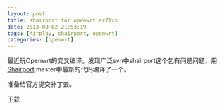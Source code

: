 ```yaml
---
layout: post
title: shairport for openwrt ar71xx
date: 2013-09-02 21:53:19
tags: [Airplay, shairport, openwrt]
categories: [openwrt]
---
```


最近玩Openwrt的交叉编译。发现广泛svn中shairport这个包有问题问题，用[Shairport] master中最新的代码编译了一个。

准备给官方提交补丁去。

[下载][download]

[Shairport]: https://github.com/abrasive/shairport

[download]: http://d.pr/f/aqOB